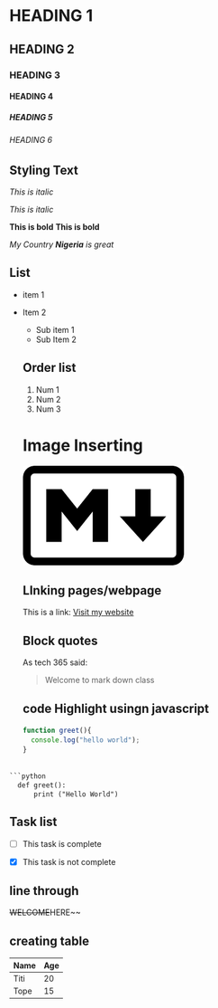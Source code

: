 # HEADING 1
## HEADING 2
### HEADING 3
#### HEADING 4
##### HEADING 5
###### HEADING 6

## Styling Text

*This is italic*

_This is italic_

**This is bold**
__This is bold__

_My Country **Nigeria** is great_


## List
* item 1
* Item 2
   * Sub item 1
   * Sub Item 2



   ## Order list 
    1. Num 1
    2. Num 2
    3. Num 3



    # Image Inserting
  ![Here is our image](img/markdown.png)



  ## LInking pages/webpage

  This is a link: [Visit my website](https://google.com)


  ## Block quotes
  As tech 365 said:
  > Welcome to mark down class


  ## code Highlight usingn javascript
  ```javascript
  function greet(){
    console.log("hello world");
  }

```

```python
  def greet():
      print ("Hello World")

```


## Task list

- [ ] This task is complete

- [x] This task is not complete


## line through
~~WELCOME~~HERE~~

## creating table
Name  |  Age
----  |----
Titi  | 20
Tope  | 15